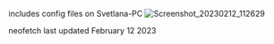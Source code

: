 includes config files on Svetlana-PC
![Screenshot_20230212_112629](https://user-images.githubusercontent.com/84134255/218326714-665fb189-34e3-40b7-a97f-8554f1601c83.png)


neofetch last updated February 12 2023
